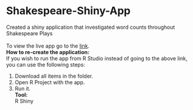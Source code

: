 # Shakespeare-Shiny-App
Created a shiny application that investigated word counts throughout Shakespeare Plays <br> <br>
To view the live app go to the [link](https://dsba5122-spring-2022-lr.shinyapps.io/lraslova_problem_set_3/?fbclid=IwAR0sNYvB_HOdBNxAfvgZ48d70F4XNk9bhqphJoESzL5K4dbEqGHTKcKTf9k).
<br>
**How to re-create the application:** <br>
If you wish to run the app from R Studio instead of going to the above link, you can use the following steps:
1. Download all items in the folder.
2. Open R Project with the app.
3. Run it.<br>
**Tool:** <br>
R Shiny <br>
